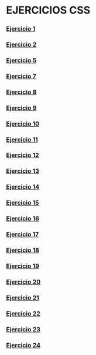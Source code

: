 # EJERCICIOS CSS
### [Ejercicio 1](https://github.com/DanielHernandez8/CSS/tree/main/CSS/CSS%20EJERCICIO%201)
### [Ejercicio 2](https://github.com/DanielHernandez8/CSS/tree/main/CSS/CSS%20EJERCICIO%202)
### [Ejercicio 5](https://github.com/DanielHernandez8/CSS/tree/main/CSS/CSS%20EJERCICIO%205)
### [Ejercicio 7](https://github.com/DanielHernandez8/CSS/tree/main/CSS/CSS%20EJERCICIO%207)
### [Ejercicio 8](https://github.com/DanielHernandez8/CSS/tree/main/CSS/CSS%20EJERCICIO%208)
### [Ejercicio 9](https://github.com/DanielHernandez8/CSS/tree/main/CSS/CSS%20EJERCICIO%209)
### [Ejercicio 10](https://github.com/DanielHernandez8/CSS/tree/main/CSS/CSS%20EJERCICIO%2010)
### [Ejercicio 11](https://github.com/DanielHernandez8/CSS/tree/main/CSS/CSS%20EJERCICIO%2011)
### [Ejercicio 12](https://github.com/DanielHernandez8/CSS/tree/main/CSS/CSS%20EJERCICIO%2012)
### [Ejercicio 13](https://github.com/DanielHernandez8/CSS/tree/main/CSS/CSS%20EJERCICIO%2013)
### [Ejercicio 14](https://github.com/DanielHernandez8/CSS/tree/main/CSS/CSS%20EJERCICIO%2014)
### [Ejercicio 15](https://github.com/DanielHernandez8/CSS/tree/main/CSS/CSS%20EJERCICIO%2015)
### [Ejercicio 16](https://github.com/DanielHernandez8/CSS/tree/main/CSS/CSS%20EJERCICIO%2016)
### [Ejercicio 17](https://github.com/DanielHernandez8/CSS/tree/main/CSS/CSS%20EJERCICIO%2017)
### [Ejercicio 18](https://github.com/DanielHernandez8/CSS/tree/main/CSS/CSS%20EJERCICIO%2018)
### [Ejercicio 19](https://github.com/DanielHernandez8/CSS/tree/main/CSS/CSS%20EJERCICIO%2019)
### [Ejercicio 20](https://github.com/DanielHernandez8/CSS/tree/main/CSS/CSS%20EJERCICIO%2020)
### [Ejercicio 21](https://github.com/DanielHernandez8/CSS/tree/main/CSS/CSS%20EJERCICIO%2021)
### [Ejercicio 22](https://github.com/DanielHernandez8/CSS/tree/main/CSS/CSS%20EJERCICIO%2022)
### [Ejercicio 23](https://github.com/DanielHernandez8/CSS/tree/main/CSS/CSS%20EJERCICIO%2023)
### [Ejercicio 24](https://github.com/DanielHernandez8/CSS/tree/main/CSS/CSS%20EJERCICIO%2024)
